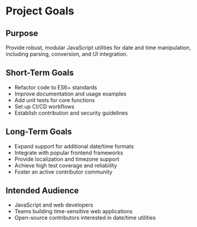 # Project Goals

## Purpose
Provide robust, modular JavaScript utilities for date and time manipulation, including parsing, conversion, and UI integration.

## Short-Term Goals
- Refactor code to ES6+ standards
- Improve documentation and usage examples
- Add unit tests for core functions
- Set up CI/CD workflows
- Establish contribution and security guidelines

## Long-Term Goals
- Expand support for additional date/time formats
- Integrate with popular frontend frameworks
- Provide localization and timezone support
- Achieve high test coverage and reliability
- Foster an active contributor community

## Intended Audience
- JavaScript and web developers
- Teams building time-sensitive web applications
- Open-source contributors interested in date/time utilities
